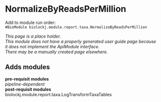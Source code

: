 # NormalizeByReadsPerMillion
Add to module run order:                    
`#BioModule biolockj.module.report.taxa.NormalizeByReadsPerMillion`

*This page is a place holder.*                   
*This module does not have a properly generated user guide page because it does not implement the ApiModule interface.*                   
*There may be a manually created page elsewhere.*

## Adds modules 
**pre-requisit modules**                    
*pipeline-dependent*                   
**post-requisit modules**                    
biolockj.module.report.taxa.LogTransformTaxaTables                   

